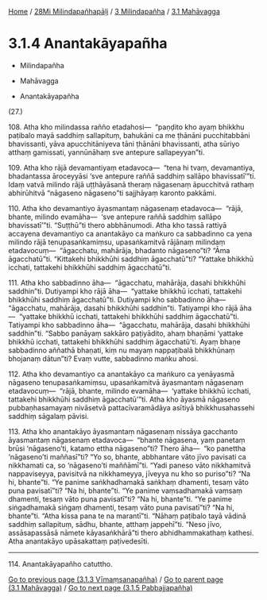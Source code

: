 
[Home](/) / [28Mi Milindapañhapāḷi](../../../28Mi.md) / [3 Milindapañha](../../3.md) / [3.1 Mahāvagga](../3.1.md)

# 3.1.4 Anantakāyapañha

* Milindapañha

* Mahāvagga

* Anantakāyapañha

(27.)

108\. Atha kho milindassa rañño etadahosi—  “paṇḍito kho ayaṃ bhikkhu paṭibalo mayā saddhiṃ sallapituṃ, bahukāni ca me ṭhānāni pucchitabbāni bhavissanti, yāva apucchitāniyeva tāni ṭhānāni bhavissanti, atha sūriyo atthaṃ gamissati, yannūnāhaṃ sve antepure sallapeyyan”ti.

109\. Atha kho rājā devamantiyaṃ etadavoca—  “tena hi tvaṃ, devamantiya, bhadantassa āroceyyāsi ‘sve antepure raññā saddhiṃ sallāpo bhavissatī’”ti. Idaṃ vatvā milindo rājā uṭṭhāyāsanā theraṃ nāgasenaṃ āpucchitvā rathaṃ abhirūhitvā “nāgaseno nāgaseno”ti sajjhāyaṃ karonto pakkāmi.

110\. Atha kho devamantiyo āyasmantaṃ nāgasenaṃ etadavoca—  “rājā, bhante, milindo evamāha—  ‘sve antepure raññā saddhiṃ sallāpo bhavissatī’”ti. “Suṭṭhū”ti thero abbhānumodi. Atha kho tassā rattiyā accayena devamantiyo ca anantakāyo ca maṅkuro ca sabbadinno ca yena milindo rājā tenupasaṅkamiṃsu, upasaṅkamitvā rājānaṃ milindaṃ etadavocuṃ—  “āgacchatu, mahārāja, bhadanto nāgaseno”ti? “Āma āgacchatū”ti. “Kittakehi bhikkhūhi saddhiṃ āgacchatū”ti? “Yattake bhikkhū icchati, tattakehi bhikkhūhi saddhiṃ āgacchatū”ti.

111\. Atha kho sabbadinno āha—  “āgacchatu, mahārāja, dasahi bhikkhūhi saddhin”ti. Dutiyampi kho rājā āha—  “yattake bhikkhū icchati, tattakehi bhikkhūhi saddhiṃ āgacchatū”ti. Dutiyampi kho sabbadinno āha—  “āgacchatu, mahārāja, dasahi bhikkhūhi saddhin”ti. Tatiyampi kho rājā āha—  “yattake bhikkhū icchati, tattakehi bhikkhūhi saddhiṃ āgacchatū”ti. Tatiyampi kho sabbadinno āha—  “āgacchatu, mahārāja, dasahi bhikkhūhi saddhin”ti. “Sabbo panāyaṃ sakkāro paṭiyādito, ahaṃ bhaṇāmi ‘yattake bhikkhū icchati, tattakehi bhikkhūhi saddhiṃ āgacchatū’ti. Ayaṃ bhaṇe sabbadinno aññathā bhaṇati, kiṃ nu mayaṃ nappaṭibalā bhikkhūnaṃ bhojanaṃ dātun”ti? Evaṃ vutte, sabbadinno maṅku ahosi.

112\. Atha kho devamantiyo ca anantakāyo ca maṅkuro ca yenāyasmā nāgaseno tenupasaṅkamiṃsu, upasaṅkamitvā āyasmantaṃ nāgasenaṃ etadavocuṃ—  “rājā, bhante, milindo evamāha—  ‘yattake bhikkhū icchati, tattakehi bhikkhūhi saddhiṃ āgacchatū’”ti. Atha kho āyasmā nāgaseno pubbaṇhasamayaṃ nivāsetvā pattacīvaramādāya asītiyā bhikkhusahassehi saddhiṃ sāgalaṃ pāvisi.

113\. Atha kho anantakāyo āyasmantaṃ nāgasenaṃ nissāya gacchanto āyasmantaṃ nāgasenaṃ etadavoca—  “bhante nāgasena, yaṃ panetaṃ brūsi ‘nāgaseno’ti, katamo ettha nāgaseno”ti? Thero āha—  “ko panettha ‘nāgaseno’ti maññasī”ti? “Yo so, bhante, abbhantare vāto jīvo pavisati ca nikkhamati ca, so ‘nāgaseno’ti maññāmī”ti. “Yadi paneso vāto nikkhamitvā nappaviseyya, pavisitvā na nikkhameyya, jīveyya nu kho so puriso”ti? “Na hi, bhante”ti. “Ye panime saṅkhadhamakā saṅkhaṃ dhamenti, tesaṃ vāto puna pavisatī”ti? “Na hi, bhante”ti. “Ye panime vaṃsadhamakā vaṃsaṃ dhamenti, tesaṃ vāto puna pavisatī”ti? “Na hi, bhante”ti. “Ye panime siṅgadhamakā siṅgaṃ dhamenti, tesaṃ vāto puna pavisatī”ti? “Na hi, bhante”ti. “Atha kissa pana te na marantī”ti. “Nāhaṃ paṭibalo tayā vādinā saddhiṃ sallapituṃ, sādhu, bhante, atthaṃ jappehī”ti. “Neso jīvo, assāsapassāsā nāmete kāyasaṅkhārā”ti thero abhidhammakathaṃ kathesi. Atha anantakāyo upāsakattaṃ paṭivedesīti.

---

114\. Anantakāyapañho catuttho.



[Go to previous page (3.1.3 Vīmaṃsanapañha)](3.1.3.md) / [Go to parent page (3.1 Mahāvagga)](../3.1.md) / [Go to next page (3.1.5 Pabbajjapañha)](3.1.5.md)



